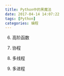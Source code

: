 ```yaml
---
title: Python中的黑魔法
date: 2017-04-14 14:07:22
tags: [Python]
categories: 编程
---
```

6. 高阶函数

7. 协程

8. 多线程

9. 多进程
